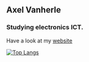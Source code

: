 ## Axel Vanherle

### Studying electronics ICT.
Have a look at my [website](https://axelvanherle.github.io/)

[![Top Langs](https://github-readme-stats.vercel.app/api/top-langs/?username=axelvanherle&langs_count=10&hide_progress=true&title_color=24292f&hide_border=false&show_icons=true&custom_title=These%20are%20my%20most%20used%20languages.&bg_color=f6f8fa)](https://github.com/anuraghazra/github-readme-stats)
